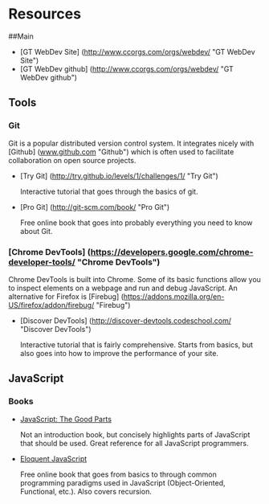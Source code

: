 # Resources

##Main
* [GT WebDev Site] (http://www.ccorgs.com/orgs/webdev/ "GT WebDev Site")
* [GT WebDev github] (http://www.ccorgs.com/orgs/webdev/ "GT WebDev github")

## Tools
### Git
Git is a popular distributed version control system. It integrates nicely with [Github] (www.github.com "Github") which is often used to facilitate collaboration on open source projects.

* [Try Git] (http://try.github.io/levels/1/challenges/1/ "Try Git")
	
	Interactive tutorial that goes through the basics of git.

* [Pro Git] (http://git-scm.com/book/ "Pro Git")
	
	Free online book that goes into probably everything you need to know about Git.

### [Chrome DevTools] (https://developers.google.com/chrome-developer-tools/ "Chrome DevTools")
Chrome DevTools is built into Chrome. Some of its basic functions allow you to inspect elements on a webpage and run and debug JavaScript. An alternative for Firefox is [Firebug] (https://addons.mozilla.org/en-US/firefox/addon/firebug/ "Firebug")

* [Discover DevTools] (http://discover-devtools.codeschool.com/ "Discover DevTools")
	
	Interactive tutorial that is fairly comprehensive. Starts from basics, but also goes into how to improve the performance of your site.

## JavaScript
### Books
* [JavaScript: The Good Parts](http://www.amazon.com/JavaScript-Good-Parts-Douglas-Crockford/dp/0596517742/ref=sr_1_1?ie=UTF8&qid=1389631402&sr=8-1&keywords=javascript+the+good+parts/ "JavaScript: The Good Parts")
	
	Not an introduction book, but concisely highlights parts of JavaScript that should be used. Great reference for all JavaScript programmers.

* [Eloquent JavaScript](http://eloquentjavascript.net/ "Eloquent JavaScript")
	
	Free online book that goes from basics to through common programming paradigms used in JavaScript (Object-Oriented, Functional, etc.). Also covers recursion.

